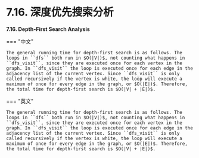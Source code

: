 # 7.16. 深度优先搜索分析

**7.16. Depth-First Search Analysis**

=== "中文"


    The general running time for depth-first search is as follows. The loops in ``dfs`` both run in $O(|V|)$, not counting what happens in ``dfs_visit``, since they are executed once for each vertex in the graph. In ``dfs_visit`` the loop is executed once for each edge in the adjacency list of the current vertex. Since ``dfs_visit`` is only called recursively if the vertex is white, the loop will execute a maximum of once for every edge in the graph, or $O(|E|)$. Therefore, the total time for depth-first search is $O(|V| + |E|)$.

=== "英文"


    The general running time for depth-first search is as follows. The loops in ``dfs`` both run in $O(|V|)$, not counting what happens in ``dfs_visit``, since they are executed once for each vertex in the graph. In ``dfs_visit`` the loop is executed once for each edge in the adjacency list of the current vertex. Since ``dfs_visit`` is only called recursively if the vertex is white, the loop will execute a maximum of once for every edge in the graph, or $O(|E|)$. Therefore, the total time for depth-first search is $O(|V| + |E|)$.


